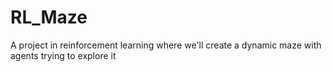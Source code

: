 # RL_Maze
A project in reinforcement learning where we'll create a dynamic maze with agents trying to explore it
